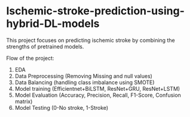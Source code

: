 # Ischemic-stroke-prediction-using-hybrid-DL-models

This project focuses on predicting ischemic stroke by combining the strengths of pretrained models.


Flow of the project:
1. EDA
2. Data Preprocessing (Removing Missing and null values)
3. Data Balancing (handling class imbalance using SMOTE)
4. Model training (Efficientnet+BiLSTM, ResNet+GRU, ResNet+LSTM)
5. Model Evaluation (Accuracy, Precision, Recall, F1-Score, Confusion matrix)
6. Model Testing (0-No stroke, 1-Stroke)
